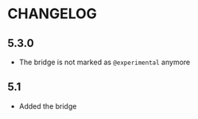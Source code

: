 CHANGELOG
=========

5.3.0
-----

 * The bridge is not marked as `@experimental` anymore

5.1
-----

 * Added the bridge
